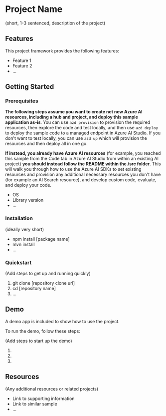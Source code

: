 # Project Name

(short, 1-3 sentenced, description of the project)

## Features

This project framework provides the following features:

* Feature 1
* Feature 2
* ...

## Getting Started

### Prerequisites

**The following steps assume you want to create net new Azure AI resources, including a hub and project, and deploy this sample application as-is**. You can use `azd provision` to provision the required resources, then explore the code and test locally, and then use `azd deploy` to deploy the sample code to a managed endpoint in Azure AI Studio. If you don't want to test locally, you can use `azd up` which will provision the resources and then deploy all in one go.

**If instead, you already have Azure AI resources** (for example, you reached this sample from the Code tab in Azure AI Studio from within an existing AI project) **you should instead follow the README within the /src folder**. This will walk you through how to use the Azure AI SDKs to set existing resources and provision any additional necessary resources you don't have (for example an AI Search resource), and develop custom code, evaluate, and deploy your code.

- OS
- Library version
- ...

### Installation

(ideally very short)

- npm install [package name]
- mvn install
- ...

### Quickstart
(Add steps to get up and running quickly)

1. git clone [repository clone url]
2. cd [repository name]
3. ...


## Demo

A demo app is included to show how to use the project.

To run the demo, follow these steps:

(Add steps to start up the demo)

1.
2.
3.

## Resources

(Any additional resources or related projects)

- Link to supporting information
- Link to similar sample
- ...
